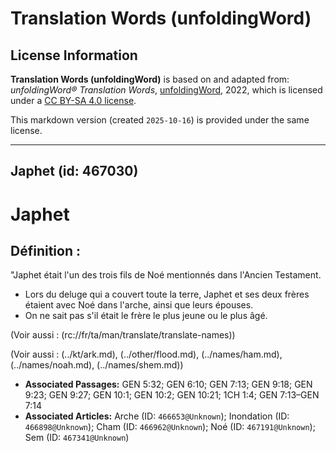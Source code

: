 # Translation Words (unfoldingWord)

## License Information

**Translation Words (unfoldingWord)** is based on and adapted from: _unfoldingWord® Translation Words_, [unfoldingWord](https://unfoldingword.org/utw), 2022, which is licensed under a [CC BY-SA 4.0 license](https://creativecommons.org/licenses/by-sa/4.0/legalcode.en).

This markdown version (created `2025-10-16`) is provided under the same license.



--------------------------------

## Japhet (id: 467030)

Japhet
======

Définition :
------------

"Japhet était l'un des trois fils de Noé mentionnés dans l'Ancien Testament.

* Lors du deluge qui a couvert toute la terre, Japhet et ses deux frères étaient avec Noé dans l'arche, ainsi que leurs épouses.
* On ne sait pas s'il était le frère le plus jeune ou le plus âgé.

(Voir aussi : (rc://fr/ta/man/translate/translate\-names))

(Voir aussi : (../kt/ark.md), (../other/flood.md), (../names/ham.md), (../names/noah.md), (../names/shem.md))

* **Associated Passages:** GEN 5:32; GEN 6:10; GEN 7:13; GEN 9:18; GEN 9:23; GEN 9:27; GEN 10:1; GEN 10:2; GEN 10:21; 1CH 1:4; GEN 7:13–GEN 7:14
* **Associated Articles:** Arche (ID: `466653@Unknown`); Inondation (ID: `466898@Unknown`); Cham (ID: `466962@Unknown`); Noé (ID: `467191@Unknown`); Sem (ID: `467341@Unknown`)

